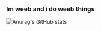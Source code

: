### Im weeb and i do weeb things

![Anurag's GitHub stats](https://github-readme-stats.vercel.app/api?username=Sukaato&count_private=true&show_icons=true&theme=synthwave)
